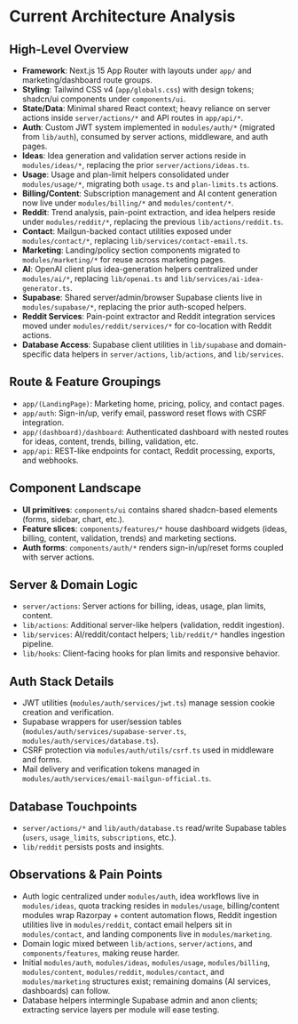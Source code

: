 # Current Architecture Analysis

## High-Level Overview
- **Framework**: Next.js 15 App Router with layouts under `app/` and marketing/dashboard route groups.
- **Styling**: Tailwind CSS v4 (`app/globals.css`) with design tokens; shadcn/ui components under `components/ui`.
- **State/Data**: Minimal shared React context; heavy reliance on server actions inside `server/actions/*` and API routes in `app/api/*`.
- **Auth**: Custom JWT system implemented in `modules/auth/*` (migrated from `lib/auth`), consumed by server actions, middleware, and auth pages.
- **Ideas**: Idea generation and validation server actions reside in `modules/ideas/*`, replacing the prior `server/actions/ideas.ts`.
- **Usage**: Usage and plan-limit helpers consolidated under `modules/usage/*`, migrating both `usage.ts` and `plan-limits.ts` actions.
- **Billing/Content**: Subscription management and AI content generation now live under `modules/billing/*` and `modules/content/*`.
- **Reddit**: Trend analysis, pain-point extraction, and idea helpers reside under `modules/reddit/*`, replacing the previous `lib/actions/reddit.ts`.
- **Contact**: Mailgun-backed contact utilities exposed under `modules/contact/*`, replacing `lib/services/contact-email.ts`.
- **Marketing**: Landing/policy section components migrated to `modules/marketing/*` for reuse across marketing pages.
- **AI**: OpenAI client plus idea-generation helpers centralized under `modules/ai/*`, replacing `lib/openai.ts` and `lib/services/ai-idea-generator.ts`.
- **Supabase**: Shared server/admin/browser Supabase clients live in `modules/supabase/*`, replacing the prior auth-scoped helpers.
- **Reddit Services**: Pain-point extractor and Reddit integration services moved under `modules/reddit/services/*` for co-location with Reddit actions.
- **Database Access**: Supabase client utilities in `lib/supabase` and domain-specific data helpers in `server/actions`, `lib/actions`, and `lib/services`.

## Route & Feature Groupings
- `app/(LandingPage)`: Marketing home, pricing, policy, and contact pages.
- `app/auth`: Sign-in/up, verify email, password reset flows with CSRF integration.
- `app/(dashboard)/dashboard`: Authenticated dashboard with nested routes for ideas, content, trends, billing, validation, etc.
- `app/api`: REST-like endpoints for contact, Reddit processing, exports, and webhooks.

## Component Landscape
- **UI primitives**: `components/ui` contains shared shadcn-based elements (forms, sidebar, chart, etc.).
- **Feature slices**: `components/features/*` house dashboard widgets (ideas, billing, content, validation, trends) and marketing sections.
- **Auth forms**: `components/auth/*` renders sign-in/up/reset forms coupled with server actions.

## Server & Domain Logic
- `server/actions`: Server actions for billing, ideas, usage, plan limits, content.
- `lib/actions`: Additional server-like helpers (validation, reddit ingestion).
- `lib/services`: AI/reddit/contact helpers; `lib/reddit/*` handles ingestion pipeline.
- `lib/hooks`: Client-facing hooks for plan limits and responsive behavior.

## Auth Stack Details
- JWT utilities (`modules/auth/services/jwt.ts`) manage session cookie creation and verification.
- Supabase wrappers for user/session tables (`modules/auth/services/supabase-server.ts`, `modules/auth/services/database.ts`).
- CSRF protection via `modules/auth/utils/csrf.ts` used in middleware and forms.
- Mail delivery and verification tokens managed in `modules/auth/services/email-mailgun-official.ts`.

## Database Touchpoints
- `server/actions/*` and `lib/auth/database.ts` read/write Supabase tables (`users`, `usage_limits`, `subscriptions`, etc.).
- `lib/reddit` persists posts and insights.

## Observations & Pain Points
- Auth logic centralized under `modules/auth`, idea workflows live in `modules/ideas`, quota tracking resides in `modules/usage`, billing/content modules wrap Razorpay + content automation flows, Reddit ingestion utilities live in `modules/reddit`, contact email helpers sit in `modules/contact`, and landing components live in `modules/marketing`.
- Domain logic mixed between `lib/actions`, `server/actions`, and `components/features`, making reuse harder.
- Initial `modules/auth`, `modules/ideas`, `modules/usage`, `modules/billing`, `modules/content`, `modules/reddit`, `modules/contact`, and `modules/marketing` structures exist; remaining domains (AI services, dashboards) can follow.
- Database helpers intermingle Supabase admin and anon clients; extracting service layers per module will ease testing.

